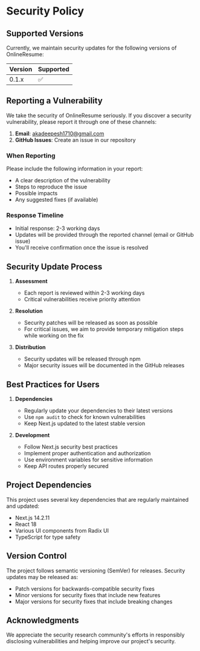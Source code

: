 # Security Policy

## Supported Versions

Currently, we maintain security updates for the following versions of OnlineResume:

| Version | Supported          |
| ------- | ------------------ |
| 0.1.x   | :white_check_mark: |

## Reporting a Vulnerability

We take the security of OnlineResume seriously. If you discover a security vulnerability, please report it through one of these channels:

1. **Email**: akadeepesh1710@gmail.com
2. **GitHub Issues**: Create an issue in our repository

### When Reporting

Please include the following information in your report:
- A clear description of the vulnerability
- Steps to reproduce the issue
- Possible impacts
- Any suggested fixes (if available)

### Response Timeline

- Initial response: 2-3 working days
- Updates will be provided through the reported channel (email or GitHub issue)
- You'll receive confirmation once the issue is resolved

## Security Update Process

1. **Assessment**
   - Each report is reviewed within 2-3 working days
   - Critical vulnerabilities receive priority attention

2. **Resolution**
   - Security patches will be released as soon as possible
   - For critical issues, we aim to provide temporary mitigation steps while working on the fix

3. **Distribution**
   - Security updates will be released through npm
   - Major security issues will be documented in the GitHub releases

## Best Practices for Users

1. **Dependencies**
   - Regularly update your dependencies to their latest versions
   - Use `npm audit` to check for known vulnerabilities
   - Keep Next.js updated to the latest stable version

2. **Development**
   - Follow Next.js security best practices
   - Implement proper authentication and authorization
   - Use environment variables for sensitive information
   - Keep API routes properly secured

## Project Dependencies

This project uses several key dependencies that are regularly maintained and updated:
- Next.js 14.2.11
- React 18
- Various UI components from Radix UI
- TypeScript for type safety

## Version Control

The project follows semantic versioning (SemVer) for releases. Security updates may be released as:
- Patch versions for backwards-compatible security fixes
- Minor versions for security fixes that include new features
- Major versions for security fixes that include breaking changes

## Acknowledgments

We appreciate the security research community's efforts in responsibly disclosing vulnerabilities and helping improve our project's security.
